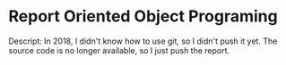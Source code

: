 # Report Oriented Object Programing
Descript: 
In 2018, I didn't know how to use git, so I didn't push it yet. The source code is no longer available, so I just push the report.
